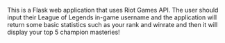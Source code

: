 This is a Flask web application that uses Riot Games API. The user should input their
League of Legends in-game username and the application will return some basic statistics
such as your rank and winrate and then it will display your top 5 champion masteries!